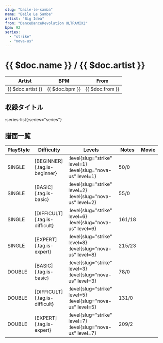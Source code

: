 ```yaml
---
slug: "baile-le-samba"
name: "Baile Le Samba"
artist: "Big Idea"
from: "DanceDanceRevolution ULTRAMIX2"
bpm: 92
series:
  - "strike"
  - "nova-us"
---
```


# {{ $doc.name }} / {{ $doc.artist }}

|Artist|BPM|From|
|------|---|----|
|{{ $doc.artist }}|{{ $doc.bpm }}|{{ $doc.from }}|

## 収録タイトル

:series-list{:series="series"}

## 譜面一覧

|PlayStyle|Difficulty|Levels|Notes|Movie|
|---------|----------|------|-----|-----|
|SINGLE|[BEGINNER]{.tag.is-beginner}|<div class="field is-grouped is-grouped-multiline"> :level{slug="strike" level=1} :level{slug="nova-us" level=1}</div>|50/0||
|SINGLE|[BASIC]{.tag.is-basic}|<div class="field is-grouped is-grouped-multiline"> :level{slug="strike" level=2} :level{slug="nova-us" level=2}</div>|55/0||
|SINGLE|[DIFFICULT]{.tag.is-difficult}|<div class="field is-grouped is-grouped-multiline"> :level{slug="strike" level=6} :level{slug="nova-us" level=6}</div>|161/18||
|SINGLE|[EXPERT]{.tag.is-expert}|<div class="field is-grouped is-grouped-multiline"> :level{slug="strike" level=8} :level{slug="nova-us" level=8}</div>|215/23||
|DOUBLE|[BASIC]{.tag.is-basic}|<div class="field is-grouped is-grouped-multiline"> :level{slug="strike" level=3} :level{slug="nova-us" level=3}</div>|78/0||
|DOUBLE|[DIFFICULT]{.tag.is-difficult}|<div class="field is-grouped is-grouped-multiline"> :level{slug="strike" level=5} :level{slug="nova-us" level=5}</div>|131/0||
|DOUBLE|[EXPERT]{.tag.is-expert}|<div class="field is-grouped is-grouped-multiline"> :level{slug="strike" level=7} :level{slug="nova-us" level=7}</div>|209/2||
